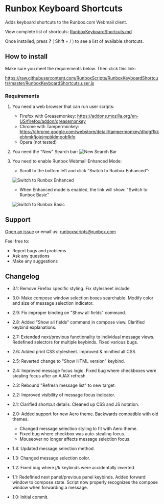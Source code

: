 # Runbox Keyboard Shortcuts

Adds keyboard shortcuts to the Runbox.com Webmail client.

View complete list of shortcuts: [RunboxKeyboardShortcuts.md](https://github.com/RunboxScripts/RunboxKeyboardShortcuts/blob/master/RunboxKeyboardShortcuts.md)

Once installed, press **?** ( Shift + / ) to see a list of available shortcuts.

## How to install

Make sure you meet the requirements below. Then click this link:

<https://raw.githubusercontent.com/RunboxScripts/RunboxKeyboardShortcuts/master/RunboxKeyboardShortcuts.user.js>

### Requirements

1. You need a web browser that can run user scripts:

   * Firefox with Greasemonkey: <https://addons.mozilla.org/en-US/firefox/addon/greasemonkey>
   * Chrome with Tampermonkey: <https://chrome.google.com/webstore/detail/tampermonkey/dhdgffkkebhmkfjojejmpbldmpobfkfo>
   * Opera (not tested)

2. You need the "New" Search bar:
![New Search Bar](https://cloud.githubusercontent.com/assets/9103375/11760387/94473aba-a04d-11e5-9fd2-dcf014abdf89.jpg)

3. You need to enable Runbox Webmail Enhanced Mode:

   * Scroll to the bottom left and click "Switch to Runbox Enhanced":

   ![Switch to Runbox Enhanced](https://cloud.githubusercontent.com/assets/9103375/11760358/9859883e-a04c-11e5-8dcb-b5fccd44b1d6.jpg)

   * When Enhanced mode is enabled, the link will show: "Switch to Runbox Basic"

   ![Switch to Runbox Basic](https://cloud.githubusercontent.com/assets/9103375/11760368/0ff84ac4-a04d-11e5-83fc-555b6f16325b.jpg)

## Support

[Open an issue](https://github.com/RunboxScripts/RunboxKeyboardShortcuts/issues) or email us: runboxscripts@runbox.com

Feel free to:

* Report bugs and problems
* Ask any questions
* Make any suggestions

## Changelog

* 3.1: Remove Firefox specific styling. Fix stylesheet include.

* 3.0: Make compose window selection boxes searchable. Modify color and size of message selection indicator.

* 2.9: Fix improper binding on "Show all fields" command.

* 2.8: Added "Show all fields" command in compose view. Clarified keybind explanations.

* 2.7: Extended next/previous functionality to individual message views. Redefined selectors for multiple keybinds. Fixed various bugs.

* 2.6: Added print CSS stylesheet. Improved & minified all CSS.

* 2.5: Reverted change to "Show HTML version" keybind.

* 2.4: Improved message focus logic. Fixed bug where checkboxes were stealing focus after an AJAX refresh.

* 2.3: Rebound "Refresh message list" to new target.

* 2.2: Improved visibility of message focus indicator.

* 2.1: Clarified shortcut details. Cleaned up CSS and JS notation.

* 2.0: Added support for new Aero theme. Backwards compatible with old themes.

  * Changed message selection styling to fit with Aero theme.
  * Fixed bug where checkbox was auto-stealing focus.
  * Mouseover no longer affects message selection focus.

* 1.4: Updated message selection method.

* 1.3: Changed message selection color.

* 1.2: Fixed bug where j/k keybinds were accidentally inverted.

* 1.1: Redefined next panel/previous panel keybinds. Added forward window to compose state. Script now properly recognizes the compose window when forwarding a message.

* 1.0: Initial commit.
